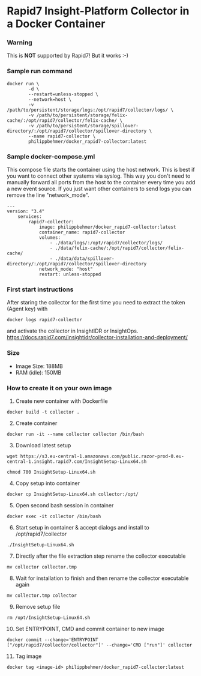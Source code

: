 
# Rapid7 Insight-Platform Collector in a Docker Container

### Warning

This is **NOT** supported by Rapid7! But it works :-)

### Sample run command

```
docker run \
        -d \
        --restart=unless-stopped \
        --network=host \
        -v /path/to/persistent/storage/logs:/opt/rapid7/collector/logs/ \
        -v /path/to/persistent/storage/felix-cache/:/opt/rapid7/collector/felix-cache/ \
        -v /path/to/persistent/storage/spillover-directory/:/opt/rapid7/collector/spillover-directory \
        --name rapid7-collector \
        philippbehmer/docker_rapid7-collector:latest
```

### Sample docker-compose.yml

This compose file starts the container using the host network. This is best if you want to connect other systems via syslog. This way you don't need to manually forward all ports from the host to the container every time you add a new event source. If you just want other containers to send logs you can remove the line "network_mode".

```
---
version: "3.4"
    services:
	    rapid7-collector:
		    image: philippbehmer/docker_rapid7-collector:latest
		    container_name: rapid7-collector
		    volumes:
				- ./data/logs/:/opt/rapid7/collector/logs/
				- ./data/felix-cache/:/opt/rapid7/collector/felix-cache/
		        - ./data/data/spillover-directory/:/opt/rapid7/collector/spillover-directory
			network_mode: "host"
			restart: unless-stopped
```
    
### First start instructions

After staring the collector for the first time you need to extract the token (Agent key) with

`docker logs rapid7-collector`

and activate the collector in InsightIDR or InsightOps.
https://docs.rapid7.com/insightidr/collector-installation-and-deployment/

### Size

* Image Size: 188MB
* RAM (idle): 150MB

### How to create it on your own image

1. Create new container with Dockerfile

`docker build -t collector .`

2. Create container

`docker run -it --name collector collector /bin/bash`

3. Download latest setup

`wget https://s3.eu-central-1.amazonaws.com/public.razor-prod-0.eu-central-1.insight.rapid7.com/InsightSetup-Linux64.sh`

`chmod 700 InsightSetup-Linux64.sh`

4. Copy setup into container

`docker cp InsightSetup-Linux64.sh collector:/opt/`

5. Open second bash session in container

`docker exec -it collector /bin/bash`

6. Start setup in container & accept dialogs and install to /opt/rapid7/collector

`./InsightSetup-Linux64.sh`

7. Directly after the file extraction step rename the collector executable

`mv collector collector.tmp`

8. Wait for installation to finish and then rename the collector executable again

`mv collector.tmp collector`

9. Remove setup file

`rm /opt/InsightSetup-Linux64.sh`

10. Set ENTRYPOINT, CMD and commit container to new image

`docker commit --change='ENTRYPOINT ["/opt/rapid7/collector/collector"]' --change='CMD ["run"]' collector`

11. Tag image

`docker tag <image-id> philippbehmer/docker_rapid7-collector:latest`